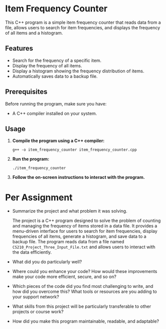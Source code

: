 # Item Frequency Counter

This C++ program is a simple item frequency counter that reads data from a file, allows users to search for item frequencies, and displays the frequency of all items and a histogram.

## Features

- Search for the frequency of a specific item.
- Display the frequency of all items.
- Display a histogram showing the frequency distribution of items.
- Automatically saves data to a backup file.

## Prerequisites

Before running the program, make sure you have:

- A C++ compiler installed on your system.

## Usage

1. **Compile the program using a C++ compiler:**

   `g++ -o item_frequency_counter item_frequency_counter.cpp`

2. **Run the program:**

     `./item_frequency_counter`

3. **Follow the on-screen instructions to interact with the program.**

# Per Assignment
   - Summarize the project and what problem it was solving.


     The project is a C++ program designed to solve the problem of counting and managing the frequency of items stored in a data file. It provides a menu-driven interface for users to search for item frequencies, display frequencies of all items, generate a histogram, and save data to a backup file. The program reads data from a file named `CS210_Project_Three_Input_File.txt` and allows users to interact with the data efficiently.
   
   - What did you do particularly well?
   
   - Where could you enhance your code? How would these improvements make your code more efficient, secure, and so on?
   
   - Which pieces of the code did you find most challenging to write, and how did you overcome this? What tools or resources are you adding to your support network?
   
   - What skills from this project will be particularly transferable to other projects or course work?
   
   - How did you make this program maintainable, readable, and adaptable?
   
